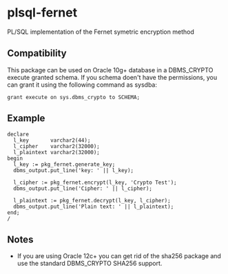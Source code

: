 # plsql-fernet
PL/SQL implementation of the Fernet symetric encryption method

## Compatibility
This package can be used on Oracle 10g+ database in a DBMS_CRYPTO execute granted schema.
If you schema doen't have the permissions, you can grant it using the following command as sysdba:

    grant execute on sys.dbms_crypto to SCHEMA;

## Example
    declare
      l_key       varchar2(44);
      l_cipher    varchar2(32000);
      l_plaintext varchar2(32000);
    begin
      l_key := pkg_fernet.generate_key;
      dbms_output.put_line('key: ' || l_key);

      l_cipher := pkg_fernet.encrypt(l_key, 'Crypto Test');
      dbms_output.put_line('Cipher: ' || l_cipher);

      l_plaintext := pkg_fernet.decrypt(l_key, l_cipher);
      dbms_output.put_line('Plain text: ' || l_plaintext);
    end;
    /

## Notes
* If you are using Oracle 12c+ you can get rid of the sha256 package and use the standard DBMS_CRYPTO SHA256 support.
